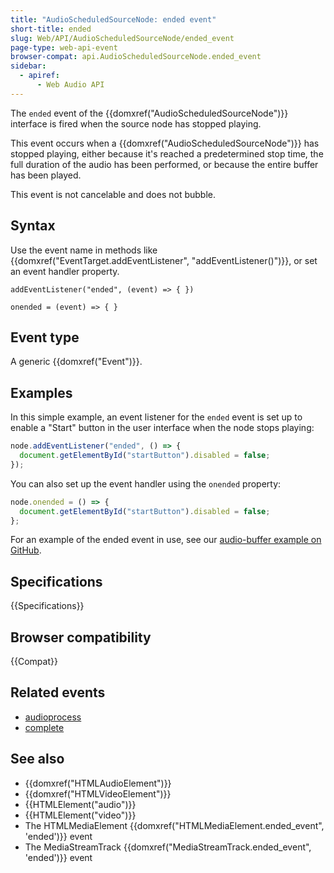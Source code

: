 ```yaml
---
title: "AudioScheduledSourceNode: ended event"
short-title: ended
slug: Web/API/AudioScheduledSourceNode/ended_event
page-type: web-api-event
browser-compat: api.AudioScheduledSourceNode.ended_event
sidebar:
  - apiref:
      - Web Audio API
---
```


The `ended` event of the {{domxref("AudioScheduledSourceNode")}} interface is fired when the source node has stopped playing.

This event occurs when a {{domxref("AudioScheduledSourceNode")}} has stopped playing, either because it's reached a predetermined stop time, the full duration of the audio has been performed, or because the entire buffer has been played.

This event is not cancelable and does not bubble.

## Syntax

Use the event name in methods like {{domxref("EventTarget.addEventListener", "addEventListener()")}}, or set an event handler property.

```js-nolint
addEventListener("ended", (event) => { })

onended = (event) => { }
```

## Event type

A generic {{domxref("Event")}}.

## Examples

In this simple example, an event listener for the `ended` event is set up to enable a "Start" button in the user interface when the node stops playing:

```js
node.addEventListener("ended", () => {
  document.getElementById("startButton").disabled = false;
});
```

You can also set up the event handler using the `onended` property:

```js
node.onended = () => {
  document.getElementById("startButton").disabled = false;
};
```

For an example of the ended event in use, see our [audio-buffer example on GitHub](https://mdn.github.io/webaudio-examples/audio-buffer/).

## Specifications

{{Specifications}}

## Browser compatibility

{{Compat}}

## Related events

- [audioprocess](/en-US/docs/Web/API/ScriptProcessorNode/audioprocess_event)
- [complete](/en-US/docs/Web/API/OfflineAudioContext/complete_event)

## See also

- {{domxref("HTMLAudioElement")}}
- {{domxref("HTMLVideoElement")}}
- {{HTMLElement("audio")}}
- {{HTMLElement("video")}}
- The HTMLMediaElement {{domxref("HTMLMediaElement.ended_event", 'ended')}} event
- The MediaStreamTrack {{domxref("MediaStreamTrack.ended_event", 'ended')}} event
